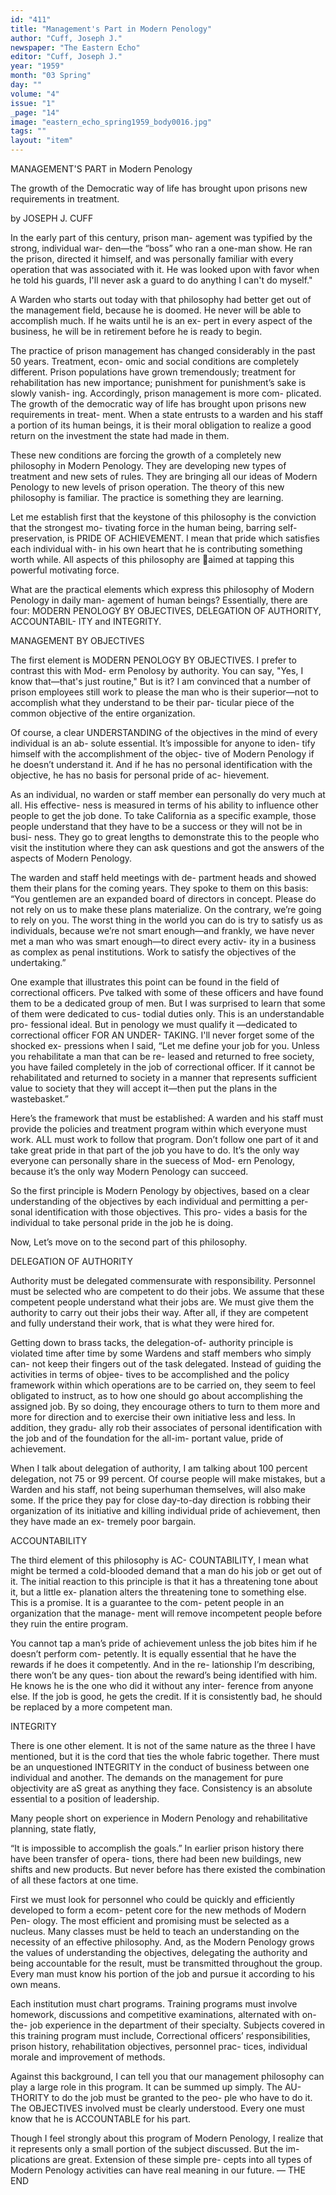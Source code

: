 ```yaml
---
id: "411"
title: "Management's Part in Modern Penology"
author: "Cuff, Joseph J."
newspaper: "The Eastern Echo"
editor: "Cuff, Joseph J."
year: "1959"
month: "03 Spring"
day: ""
volume: "4"
issue: "1"
_page: "14"
image: "eastern_echo_spring1959_body0016.jpg"
tags: ""
layout: "item"
---
```

MANAGEMENT'S PART
in Modern Penology

The growth of the
Democratic way of
life has brought upon
prisons new requirements
in treatment.

by JOSEPH J. CUFF

In the early part of this century, prison man-
agement was typified by the strong, individual war-
den—the “boss” who ran a one-man show. He ran
the prison, directed it himself, and was personally
familiar with every operation that was associated
with it. He was looked upon with favor when he told
his guards, I'll never ask a guard to do anything
I can't do myself." 

A Warden who starts out today with that
philosophy had better get out of the management
field, because he is doomed. He never will be able
to accomplish much. If he waits until he is an ex-
pert in every aspect of the business, he will be in
retirement before he is ready to begin.

The practice of prison management has changed
considerably in the past 50 years. Treatment, econ-
omic and social conditions are completely different.
Prison populations have grown tremendously;
treatment for rehabilitation has new importance;
punishment for punishment’s sake is slowly vanish-
ing. Accordingly, prison management is more com-
plicated. The growth of the democratic way of life
has brought upon prisons new requirements in treat-
ment. When a state entrusts to a warden and his
staff a portion of its human beings, it is their moral
obligation to realize a good return on the investment
the state had made in them.

These new conditions are forcing the growth of
a completely new philosophy in Modern Penology.
They are developing new types of treatment and new
sets of rules. They are bringing all our ideas of
Modern Penology to new levels of prison operation.
The theory of this new philosophy is familiar. The
practice is something they are learning.

Let me establish first that the keystone of this
philosophy is the conviction that the strongest mo-
tivating force in the human being, barring self-
preservation, is PRIDE OF ACHIEVEMENT. I
mean that pride which satisfies each individual with-
in his own heart that he is contributing something
worth while. All aspects of this philosophy are
aimed at tapping this powerful motivating force.

What are the practical elements which express
this philosophy of Modern Penology in daily man-
agement of human beings? Essentially, there are
four: MODERN PENOLOGY BY OBJECTIVES,
DELEGATION OF AUTHORITY, ACCOUNTABIL-
ITY and INTEGRITY.

MANAGEMENT BY OBJECTIVES

The first element is MODERN PENOLOGY BY
OBJECTIVES. I prefer to contrast this with Mod-
erm Penolosy by authority. You can say, "Yes, I
know that—that's just routine," But is it? I am
convinced that a number of prison employees still
work to please the man who is their superior—not
to accomplish what they understand to be their par-
ticular piece of the common objective of the entire
organization.

Of course, a clear UNDERSTANDING of the
objectives in the mind of every individual is an ab-
solute essential. It’s impossible for anyone to iden-
tify himself with the accomplishment of the objec-
tive of Modern Penology if he doesn’t understand
it. And if he has no personal identification with the
objective, he has no basis for personal pride of ac-
hievement.

As an individual, no warden or staff member
ean personally do very much at all. His effective-
ness is measured in terms of his ability to influence
other people to get the job done. To take California
as a specific example, those people understand that
they have to be a success or they will not be in busi-
ness. They go to great lengths to demonstrate this
to the people who visit the institution where they
can ask questions and got the answers of the aspects
of Modern Penology.

The warden and staff held meetings with de-
partment heads and showed them their plans for the
coming years. They spoke to them on this basis:
“You gentlemen are an expanded board of directors
in concept. Please do not rely on us to make these
plans materialize. On the contrary, we’re going to
rely on you. The worst thing in the world you can
do is try to satisfy us as individuals, because we’re
not smart enough—and frankly, we have never met
a man who was smart enough—to direct every activ-
ity in a business as complex as penal institutions.
Work to satisfy the objectives of the undertaking.”

One example that illustrates this point can be
found in the field of correctional officers. Pve talked
with some of these officers and have found them to
be a dedicated group of men. But I was surprised
to learn that some of them were dedicated to cus-
todial duties only. This is an understandable pro-
fessional ideal. But in penology we must qualify it
—dedicated to correctional officer FOR AN UNDER-
TAKING. I'll never forget some of the shocked ex-
pressions when I said, “Let me define your job for
you. Unless you rehabilitate a man that can be re-
leased and returned to free society, you have failed
completely in the job of correctional officer. If it
cannot be rehabilitated and returned to society in
a manner that represents sufficient value to society
that they will accept it—then put the plans in the
wastebasket.”

Here’s the framework that must be established:
A warden and his staff must provide the policies
and treatment program within which everyone must
work. ALL must work to follow that program. Don’t
follow one part of it and take great pride in that
part of the job you have to do. It’s the only way
everyone can personally share in the suecess of Mod-
ern Penology, because it’s the only way Modern
Penology can succeed.

So the first principle is Modern Penology by
objectives, based on a clear understanding of the
objectives by each individual and permitting a per-
sonal identification with those objectives. This pro-
vides a basis for the individual to take personal pride
in the job he is doing.

Now, Let’s move on to the second part of this
philosophy.

DELEGATION OF AUTHORITY

Authority must be delegated commensurate
with responsibility. Personnel must be selected who
are competent to do their jobs. We assume that
these competent people understand what their jobs
are. We must give them the authority to carry out
their jobs their way. After all, if they are competent
and fully understand their work, that is what they
were hired for.

Getting down to brass tacks, the delegation-of-
authority principle is violated time after time by
some Wardens and staff members who simply can-
not keep their fingers out of the task delegated.
Instead of guiding the activities in terms of objee-
tives to be accomplished and the policy framework
within which operations are to be carried on, they
seem to feel obligated to instruct, as to how one
should go about accomplishing the assigned job. By
so doing, they encourage others to turn to them
more and more for direction and to exercise their
own initiative less and less. In addition, they gradu-
ally rob their associates of personal identification
with the job and of the foundation for the all-im-
portant value, pride of achievement.

When I talk about delegation of authority, I
am talking about 100 percent delegation, not 75 or
99 percent. Of course people will make mistakes,
but a Warden and his staff, not being superhuman
themselves, will also make some. If the price they
pay for close day-to-day direction is robbing their
organization of its initiative and killing individual
pride of achievement, then they have made an ex-
tremely poor bargain.

ACCOUNTABILITY

The third element of this philosophy is AC-
COUNTABILITY, I mean what might be termed a
cold-blooded demand that a man do his job or get
out of it. The initial reaction to this principle is that
it has a threatening tone about it, but a little ex-
planation alters the threatening tone to something
else. This is a promise. It is a guarantee to the com-
petent people in an organization that the manage-
ment will remove incompetent people before they
ruin the entire program.

You cannot tap a man’s pride of achievement
unless the job bites him if he doesn’t perform com-
petently. It is equally essential that he have the
rewards if he does it competently. And in the re-
lationship I’m describing, there won’t be any ques-
tion about the reward’s being identified with him.
He knows he is the one who did it without any inter-
ference from anyone else. If the job is good, he gets
the credit. If it is consistently bad, he should be
replaced by a more competent man.

INTEGRITY

There is one other element. It is not of the same
nature as the three I have mentioned, but it is the
cord that ties the whole fabric together. There must
be an unquestioned INTEGRITY in the conduct of
business between one individual and another. The
demands on the management for pure objectivity
are aS great as anything they face. Consistency is
an absolute essential to a position of leadership.

Many people short on experience in Modern
Penology and rehabilitative planning, state flatly,

“It is impossible to accomplish the goals.” In earlier
prison history there have been transfer of opera-
tions, there had been new buildings, new shifts and
new products. But never before has there existed
the combination of all these factors at one time.

First we must look for personnel who could be
quickly and efficiently developed to form a ecom-
petent core for the new methods of Modern Pen-
ology. The most efficient and promising must be
selected as a nucleus. Many classes must be held
to teach an understanding on the necessity of an
effective philosophy. And, as the Modern Penology
grows the values of understanding the objectives,
delegating the authority and being accountable for
the result, must be transmitted throughout the
group. Every man must know his portion of the job
and pursue it according to his own means.

Each institution must chart programs. Training
programs must involve homework, discussions and
competitive examinations, alternated with on- the-
job experience in the department of their specialty.
Subjects covered in this training program must
include, Correctional officers’ responsibilities, prison
history, rehabilitation objectives, personnel prac-
tices, individual morale and improvement of methods.

Against this background, I can tell you that our
management philosophy can play a large role in this
program. It can be summed up simply. The AU-
THORITY to do the job must be granted to the peo-
ple who have to do it. The OBJECTIVES involved
must be clearly understood. Every one must know
that he is ACCOUNTABLE for his part.

Though I feel strongly about this program of
Modern Penology, I realize that it represents only a
small portion of the subject discussed. But the im-
plications are great. Extension of these simple pre-
cepts into all types of Modern Penology activities
can have real meaning in our future. — THE END
